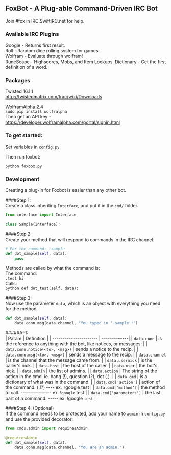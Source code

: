 ## FoxBot - A Plug-able Command-Driven IRC Bot
Join #fox in IRC.SwiftIRC.net for help.

### Available IRC Plugins

Google - Returns first result.    
Roll - Random dice rolling system for games.    
Wolfram - Evaluate through wolfram!    
RuneScape - Highscores, Mobs, and Item Lookups.
Dictionary - Get the first definition of a word.

### Packages

Twisted 16.1.1    
http://twistedmatrix.com/trac/wiki/Downloads

WolframAlpha 2.4    
`sudo pip install wolfralpha`    
Then get an API key - https://developer.wolframalpha.com/portal/signin.html

### To get started:
Set variables in `config.py`.   
    
Then run foxbot:   
```
python foxbox.py
```

### Development
Creating a plug-in for Foxbot is easier than any other bot.

####Step 1:    
Create a class inheriting `Interface`, and put it in the `cmd/` folder.    
```python
from interface import Interface

class Sample(Interface):
```

####Step 2:    
Create your method that will respond to commands in the IRC channel.    
```python
# For the command: .sample
def dot_sample(self, data):
	pass
```

Methods are called by what the command is:    
	The command:    
		`.test hi`    
	Calls:    
		```python
		def dot_test(self, data):
		```
		
####Step 3:    
Now use the parameter `data`, which is an object with everything you need for the method.    
```python
def dot_sample(self, data):
	data.conn.msg(data.channel, "You typed in '.sample'!")
```
#####API:    
| Param        		| Definition		|
| ---------------------- | -------------|
| `data.conn` | is the reference to anything with the bot, like notices, or messages:  |
| `data.conn.notice(<to>, <msg>)` | sends a notice to the recip. | 
| `data.conn.msg(<to>, <msg>)` | sends a message to the recip. |
| `data.channel`	| is the channel that the message came from.   |
| `data.usernick`	|  is the caller's nick.  |
| `data.host` |  the host of the caller.  |
| `data.user` | the bot's nick. |
| `data.admin` | the list of admins. |
| `data.action` | The string of the action in the cmd. ie. bang (!), question (?), dot (.).  |
| `data.cmd` | is a dictionary of what was in the command. |
| `data.cmd['action']` | action of the command. (.!?) ---- ex. `!`google test |
| `data.cmd['method']` | the method to call. --------------- ex. !`google` test |
| `data.cmd['parameters']` | the last part of a command. ----- ex. !google `test` |


####Step 4. (Optional)    
If the command needs to be protected, add your name to `admin` in `config.py` and use the provided decorator:    

```python
from cmds.admin import requiresAdmin

@requiresAdmin
def dot_sample(self, data):
	data.conn.msg(data.channel, "You are an admin.")
```
